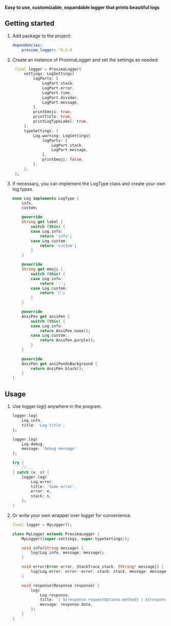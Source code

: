 **Easy to use, customizable, expandable logger that prints beautiful logs**

## Getting started

1. Add package to the project:
    ```yaml
    dependencies:
        proxima_logger: ^0.5.0
    ```

2. Create an instance of ProximaLogger and set the settings as needed:
   ```dart
    final logger = ProximaLogger(
        settings: LogSettings(
            logParts: [
                LogPart.stack,
                LogPart.error,
                LogPart.time,
                LogPart.divider,
                LogPart.message,
            ],
            printEmoji: true,
            printTitle: true,
            printLogTypeLabel: true,
        ),
        typeSettings: {
            Log.warning: LogSettings(
                logParts: [
                    LogPart.stack,
                    LogPart.message,
                ],
                printEmoji: false,
            ),
        },
    );
   ```

3. If necessary, you can implement the LogType class and create your own log types.
    ```dart
    enum Log implements LogType {
        info,
        custom;

        @override
        String get label {
            switch (this) {
            case Log.info:
                return 'info';
            case Log.custom:
                return 'custom';
            }
        }

        @override
        String get emoji {
            switch (this) {
            case Log.info:
                return '💡';
            case Log.custom:
                return '🦄';
            }
        }

        @override
        AnsiPen get ansiPen {
            switch (this) {
            case Log.info:
                return AnsiPen.none();
            case Log.custom:
                return AnsiPen.purple();
            }
        }

        @override
        AnsiPen get ansiPenOnBackground {
            return AnsiPen.black();
        }
    }
    ```

## Usage
1. Use logger.log() anywhere in the program.
    ```dart
    logger.log(
        Log.info,
        title: 'Log title',
    );

    logger.log(
        Log.debug,
        message: 'Debug message'
    );

    try {
        //...
    } catch (e, s) {
        logger.log(
            Log.error,
            title: 'Some error',
            error: e,
            stack: s,
        );
    }
    ```

2. Or write your own wrapper over logger for convenience.
    ```dart
    final logger = MyLogger();

    class MyLogger extends ProximaLogger {
        MyLogger({super.settings, super.typeSettings});

        void info(String message) {
            log(Log.info, message: message);
        }

        void error(Error error, StackTrace stack, [String? message]) {
            log(Log.error, error: error, stack: stack, message: message);
        }

        void response(Response response) {
            log(
                Log.response,
                title: '| ${response.requestOptions.method} | ${response.statusCode} | ${response.requestOptions.path}',
                message: response.data,
            );
        }
    }
    ```